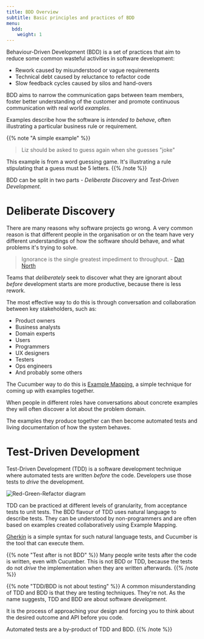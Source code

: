 ```yaml
---
title: BDD Overview
subtitle: Basic principles and practices of BDD
menu:
  bdd:
    weight: 1
---
```


Behaviour-Driven Development (BDD) is a set of practices that aim to reduce
some common wasteful activities in software development:

* Rework caused by misunderstood or vague requirements
* Technical debt caused by reluctance to refactor code
* Slow feedback cycles caused by silos and hand-overs

BDD aims to narrow the communication gaps between team members, foster better understanding of
the customer and promote continuous communication with real world *examples*.

Examples describe how the software is *intended to behave*, often illustrating a particular business rule or requirement.

{{% note "A simple example" %}}
> Liz should be asked to guess again when she guesses "joke"

This example is from a word guessing game. It's illustrating a rule
stipulating that a guess must be 5 letters.
{{% /note %}}

BDD can be split in two parts - *Deliberate Discovery* and *Test-Driven Development*.

# Deliberate Discovery

There are many reasons why software projects go wrong. A very common reason
is that different people in the organisation or on the team have very different
understandings of how the software should behave, and what problems it's trying
to solve.

> Ignorance is the single greatest impediment to throughput. - [Dan North](https://dannorth.net/2010/08/30/introducing-deliberate-discovery/)

Teams that *deliberately* seek to discover what they are ignorant about *before*
development starts are more productive, because there is less rework.

The most effective way to do this is through conversation and collaboration between
key stakeholders, such as:

* Product owners
* Business analysts
* Domain experts
* Users
* Programmers
* UX designers
* Testers
* Ops engineers
* And probably some others

The Cucumber way to do this is [Example Mapping](https://cucumber.io/blog/2015/12/08/example-mapping-introduction), a
simple technique for coming up with examples together.

When people in different roles have conversations about concrete examples
they will often discover a lot about the problem domain.

The examples they produce together can then become automated tests and living
documentation of how the system behaves.

# Test-Driven Development

Test-Driven Development (TDD) is a software development technique where automated tests are written
*before* the code. Developers use those tests to *drive* the development.

![Red-Green-Refactor diagram](/img/TDD-cycle.png)

TDD can be practiced at different levels of granularity, from acceptance tests
to unit tests. The BDD flavour of TDD uses natural language to describe tests.
They can be understood by non-programmers and are often based on examples created
collaboratively using Example Mapping.

[Gherkin](/gherkin) is a simple syntax for such natural language tests, and
Cucumber is the tool that can execute them.

{{% note "Test after is not BDD" %}}
Many people write tests after the code is written, even with Cucumber. This is
not BDD or TDD, because the tests do not *drive* the implementation when they
are written afterwards.
{{% /note %}}

{{% note "TDD/BDD is not about testing" %}}
A common misunderstanding of TDD and BDD is that they are
testing techniques. They're not. As the name suggests, TDD and BDD are about software *development*.

It is the process of approaching your design and forcing you to think about the desired
outcome and API before you code.

Automated tests are a by-product of TDD and BDD.
{{% /note %}}
